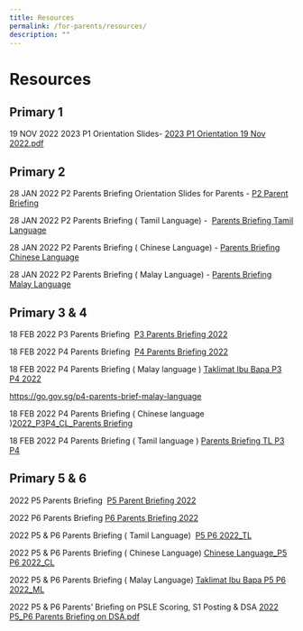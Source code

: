 ```yaml
---
title: Resources
permalink: /for-parents/resources/
description: ""
---
```

# Resources

Primary 1
---------

19 NOV 2022 2023 P1 Orientation Slides- [2023 P1 Orientation 19 Nov 2022.pdf](https://lianhuapri.moe.edu.sg/qql/slot/u493/Parents/Slides%20for%20P1%20Orientation/2023%20P1%20Orientation%2019%20Nov%202022.pdf)

Primary 2
---------

  
28 JAN 2022 P2 Parents Briefing Orientation Slides for Parents - [P2 Parent Briefing](https://lianhuapri-moe-edu-sg-admin.cwp.sg/qql/slot/u493/Parents%20Briefing/P2%20Parent%20Briefing%2028%20Jan%202022.pdf)  
  
28 JAN 2022 P2 Parents Briefing ( Tamil Language) -  [Parents Briefing Tamil Language](/files/Resources/Parents%20Briefing%20P2%20TL.pdf)
  
28 JAN 2022 P2 Parents Briefing ( Chinese Language) - [Parents Briefing Chinese Language](https://lianhuapri-moe-edu-sg-admin.cwp.sg/qql/slot/u493/Parents%20Briefing/2022_P2_Parents%20BriefingCL.pdf)  
  
28 JAN 2022 P2 Parents Briefing ( Malay Language) - [Parents Briefing Malay Language](https://lianhuapri-moe-edu-sg-admin.cwp.sg/qql/slot/u493/Parents%20Briefing/Taklimat%20Ibu%20bapa%20P2%202022.pdf)

Primary 3 & 4
-------------

18 FEB 2022 P3 Parents Briefing  [P3 Parents Briefing 2022](https://lianhuapri.moe.edu.sg/qql/slot/u493/Parents%20Briefing/PARENTS%20brief%202022/P3%20Parents%20Briefing%202022.pdf)  
  
18 FEB 2022 P4 Parents Briefing  [P4 Parents Briefing 2022](https://lianhuapri-moe-edu-sg-admin.cwp.sg/qql/slot/u493/Parents%20Briefing/PARENTS%20brief%202022/P4%20Parents%20Briefing%202022.pdf)  
  
18 FEB 2022 P4 Parents Briefing ( Malay language ) [Taklimat Ibu Bapa P3 P4 2022](https://lianhuapri.moe.edu.sg/qql/slot/u493/Parents%20Briefing/PARENTS%20brief%202022/Taklimat%20Ibu%20Bapa%20P3%20%20P4%202022.pptx)  

https://go.gov.sg/p4-parents-brief-malay-language   

18 FEB 2022 P4 Parents Briefing ( Chinese language )[2022\_P3P4\_CL\_Parents Briefing](https://lianhuapri.moe.edu.sg/qql/slot/u493/Parents%20Briefing/PARENTS%20brief%202022/2022_P3P4_CL_Parents%20Briefing.pdf)  
  
18 FEB 2022 P4 Parents Briefing ( Tamil language ) [Parents Briefing TL P3 P4](https://lianhuapri.moe.edu.sg/qql/slot/u493/Parents%20Briefing/PARENTS%20brief%202022/Parents%20Briefing%20TL%20P3%20%20P4.pdf)  

Primary 5 & 6
-------------

2022 P5 Parents Briefing  [P5 Parent Briefing 2022](https://lianhuapri.moe.edu.sg/qql/slot/u493/Parents%20Briefing/PARENTS%20brief%202022/P5%20Parent%20Briefing%202022_PDF.pdf)  
  
2022 P6 Parents Briefing [P6 Parents Briefing 2022](https://lianhuapri.moe.edu.sg/qql/slot/u493/Parents%20Briefing/PARENTS%20brief%202022/P6%20Parents%20Briefing%202022_PDF.pdf)  
  
2022 P5 & P6 Parents Briefing ( Tamil Language)  [P5 P6 2022\_TL](https://lianhuapri.moe.edu.sg/qql/slot/u493/Parents%20Briefing/PARENTS%20brief%202022/%20%20P5%20%20P6%202022_TL_PDF.pdf)  
  
2022 P5 & P6 Parents Briefing ( Chinese Language) [Chinese Language\_P5 P6 2022\_CL](https://lianhuapri.moe.edu.sg/qql/slot/u493/Parents%20Briefing/PARENTS%20brief%202022/Chinese%20Language_P5%20%20P6%202022_CL_PDF.pdf)  
  
2022 P5 & P6 Parents Briefing ( Malay Language) [Taklimat Ibu Bapa P5 P6 2022\_ML](https://lianhuapri.moe.edu.sg/qql/slot/u493/Parents%20Briefing/PARENTS%20brief%202022/Taklimat%20Ibu%20Bapa%20P5%20%20P6%202022_ML_PDF.pdf)  
  
2022 P5 & P6 Parents’ Briefing on PSLE Scoring, S1 Posting & DSA [2022 P5\_P6 Parents Briefing on DSA.pdf](https://lianhuapri.moe.edu.sg/qql/slot/u493/Briefing%20Slides/2022%20P5_P6%20Parents%20Briefing%20on%20DSA.pdf)

